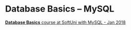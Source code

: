 # Database Basics – MySQL

[**Database Basics** course at SoftUni with MySQL - Jan 2018](https://softuni.bg/trainings/1871/database-basics-mysql-january-2018)

